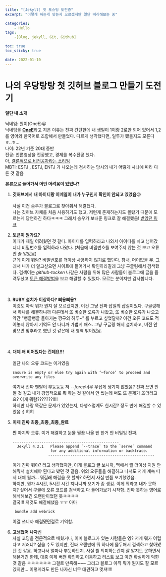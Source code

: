 ```yaml
---
title: "[Jekyll] 첫 포스팅 도전중"
excerpt: "이렇게 하는게 맞는지 모르겠지만 일단 따라해보는 중"

categories:
    - Hello
tags:
    -[Blog, jekyll, Git, Github]

toc: true
toc_sticky: true

date: 2022-01-10
---
```


# 나의 우당탕탕 첫 깃허브 블로그 만들기 도전기
 **일단 내 소개**

닉네임: 원이(OneE)😀 <br>
닉네임을 <u>__OneE__</u>라고 지은 이유는 진짜 간단한데 내 생일이 1이랑 2로만 되어 있어서 1,2를 영어와 한국어로 조합해서 만들었다. 다르게 생각했다면, 일투가 됐을지도 모른다 ㅎ..ㅎ...<br>
나이: 22년 기준 20대 중반 <br>
전공: 언론영상을 전공했고, 경제를 복수전공 했다. <br>
아, <u>결론적으로 비전공자라는 소리임</u> <br>
MBTI: ESFJ , ESTJ, ENTJ 가 나오는데 검사하는 당시의 내가 어떻게 사냐에 따라 다른 것 같음 <br>

**본론으로 들어가서 어떤 어려움이 있었나?**
1. **깃허브에서 내 아이디랑 이메일이 내가 누구인지 확인이 안되고 있었음**😡 <br><br>
    사실 이건 승우가 블로그로 찾아줘서 해결했다.<br> 나는 깃허브 자체를 처음 사용하기도 했고, 저런게 존재하는지도 몰랐기 때문에 모르는게 당연하긴 하다ㅋㅋㅋ 그래서 승우가 보내준 링크로 잘 해결했음! 
    [받았던 링크](https://coding-groot.tistory.com/97)   

2. **토큰이 뭔가요?**    
    이때가 제일 어려웠던 것 같다. 아이디를 입력하라고 나와서 아이디를 치고 넘어갔더니 비밀번호를 입력하라 나왔다. (처음에 비밀번호를 보여주지 않는 것 보고 오류인 줄 알았음) <br>
    근데 이게 뭐람? 비밀번호를 더이상 사용하지 않기로 했단다. 참내, 어이없을 무. 그래서 니가 더 알고싶으면 사이트에 들어가서 확인하라길래 그냥 구글링해서 검색했다. 검색어는 *github-tocken* 나같은 사람을 위해 많은 사람들이 블로그에 글을 올려두셨고 
    [토큰 해결방법](https://curryyou.tistory.com/344)을 보고 해결할 수 있었다. 모르는 분이지만 감사합니다.  
    <br>
    <br> 

3. **RUBY 설치가 이상하다? 삐용삐용?**   
    이것도 아직 뭐가 뭔지 잘 모르겠지만, 이건 그냥 진짜 삽질의 삽질이었다. 구글링해서 하나를 해결하니까 다른데서 또 비슷한 오류가 나왔고, 또 비슷한 오류가 나오고 약간 "뱅글뱅글 돌아가는 짱구의 하루~" 를 부르고 싶었달까? 이건 오류 코드도 적어놓지 않아서 기억도 안 나니까 가볍게 패스. 그냥 구글링 해서 설치하고, 버전 안맞으면 맞추라고 했던 것 같은데 내 영역 밖이었음. 
<br><br><br>

4. **대체 왜 비어있다는 건데요!!!**<br><br>
    일단 나의 오류 코드는 이거였음 
    ~~~vim
    Ensure is empty or else try again with ‘—force’ to proceed and overwrite any files
    ~~~   
    여기서 진짜 멘탈이 부둥둥둥 저 *--force*너무 무섭게 생기지 않았음? 진짜 쓰면 안될 것 같고 내가 강압적으로 뭐 하는 것 같아서 안 썼는데 써도 또 문제가 뜨더라고요? 이게 뭐람???????!!!!   
    하지만 나랑 똑같은 문제가 있었는지, 다행스럽게도 한시간? 정도 만에 해결할 수 있었음 :) 히히   

5. **이제 진짜 최종_최종_최종_완료**   

    찐 마지막 오류. 이거 해결하고 눈물 찔끔 나올 뻔 한거 안 비밀임 진짜.    

    ~~~vim
    ------------------------------------------------
      Jekyll 4.2.1   Please append `--trace` to the `serve` command 
                     for any additional information or backtrace. 
                    ------------------------------------------------
    ~~~
    이게 진짜 뭐야? 라고 생각했지만, 이게 블로그 글 보니까, 맥에서 뭘 더이상 지원 안해줘서 설치해야 된다고 봤던 것 같음. 위의 오류들을 해결하고 나서도 저게 계속 떠서 대체 뭘까... 뭐길래 해결을 못 할까? 하면서 사실 반쯤 포기했었음.   
    하지만, 뭔가 4시간, 5시간 시간 지나니까 오기가 좀 생김. 이게 뭐라고 내가 못하지? 싶어서 구글에 오류 코드를 검색하고 다 들어가보기 시작함. 진짜 못하는 영어로 해석해보긴 오랜만이었던 듯ㅋㅋㅋㅋ   
    결국!!! 저것도 해결해냈음 ㅜㅜ 아마    
    ~~~ vim 
     bundle add webrick
    ~~~
    
    이걸 쓰니까 해결됐던걸로 기억함.   

6. **고생했어 나자신**   
    사실 코딩을 전문적으로 배웠거나, 이미 블로그가 있는 사람들은 엥? 저게 뭐가 어렵다고 저러냐? 싶을 수도 있지만, 진짜 오랜만에 뭐 하나에 몰두해서 검색하고 찾아봤던 것 같음. 하고나서 얼마나 뿌듯하던지. 사실 뭘 의미하는건지 잘 알지도 못하면서 해본거긴 한데, 대충 이제 버전 확인하고 이동하고 리스트 보고 이건 확실하게 익힌 것 같음 ㅋㅋㅋㅋㅋㅋ 그걸로 만족해~~~ 그리고 블로그 아직 뭐가 뭔지도 잘 모르겠지만... 이렇게라도 만든 나자신 너무 대견하고 멋져!!!! 

    
     

